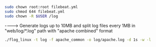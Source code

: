 
```bash
sudo chown root:root filebeat.yml
sudo chmod 644 filebeat.yml
sudo chown -R $USER /log
```

----> Generate logs up to 10MB and split log files every 1MB in "web/log/*.log" path with "apache combined" format

```bash
./flog_linux -t log -f apache_common -o log/apache.log -d 1s -w -l
```
